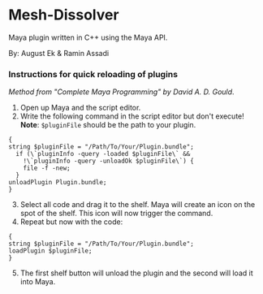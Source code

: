 # Mesh-Dissolver
Maya plugin written in C++ using the Maya API.

By: August Ek & Ramin Assadi

### Instructions for quick reloading of plugins
*Method from "Complete Maya Programming" by David A. D. Gould*.

1. Open up Maya and the script editor.
2. Write the following command in the script editor but don't execute! **Note**: `$pluginFile` should be the path to your plugin.

  ```
  {
  string $pluginFile = "/Path/To/Your/Plugin.bundle";
    if (\`pluginInfo -query -loaded $pluginFile\` &&
  	  !\`pluginInfo -query -unloadOk $pluginFile\`) {
  	  file -f -new;
    }
  unloadPlugin Plugin.bundle;
  }
  ```
3. Select all code and drag it to the shelf. Maya will create an icon on the spot of the shelf. This icon will now trigger the command.
4. Repeat but now with the code:

  ```
  {
  string $pluginFile = "/Path/To/Your/Plugin.bundle";
  loadPlugin $pluginFile;
  }
  ```
5. The first shelf button will unload the plugin and the second will load it into Maya. 
